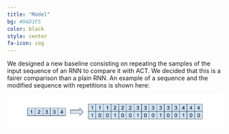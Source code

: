 ```yaml
---
title: "Model"
bg: #9AD1F5
color: black
style: center
fa-icon: cog
---
```


We designed a new baseline consisting on repeating the samples of the input sequence of an RNN to compare it with ACT. We decided that this is a fairer comparison than a plain RNN. An example of a sequence and the modified sequence with repetitions is shown here:

<img src="./assets/repeated.png" alt="Repeat-RNN"/>
